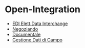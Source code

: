 # Open-Integration
- [EDI Elett.Data Interchange](Documentazione%20SmeUP/FAQ/000100/ED/_sidebar.md)
- [Negoziando](Documentazione%20SmeUP/FAQ/000100/NG/_sidebar.md)
- [Documentale](Documentazione%20SmeUP/FAQ/000100/OD/_sidebar.md)
- [Gestione Dati di Campo](Documentazione%20SmeUP/FAQ/000100/PH/_sidebar.md)
